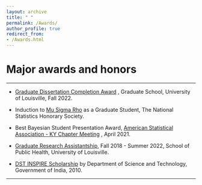 ```yaml
---
layout: archive
title: " "
permalink: /Awards/
author_profile: true
redirect_from: 
- /Awards.html
---
```


# Major awards and honors

---

* <span style="text-align: justify">  <span style ="color:blue"> [Graduate Dissertation Completion Award](https://louisville.edu/graduate/current-students/dissertation-completion-award-nomination-form)</span> </span>, Graduate School, University of Louisville, Fall 2022.

* <span style="text-align: justify">  Induction to <span style ="color:blue"> [Mu Sigma Rho](https://www.stat.purdue.edu/msr/)</span> </span> as a Graduate Student, The National Statistics Honorary Society.

* <span style="text-align: justify">  Best Bayesian Student Presentation Award, <span style ="color:blue"> [American Statistical Association - KY Chapter Meeting](https://community.amstat.org/kentucky/home) </span>, April 2021.

* <span style="text-align: justify">  <span style ="color:blue">[Graduate Research Assistantship](https://louisville.edu/graduate/faculty-staff/policies-and-procedures/policy-on-graduate-assistantships)</span>, Fall 2018 - Summer 2022, School of Public Health, University of Louisville.

* <span style="text-align: justify">  <span style ="color:blue">  [DST INSPIRE Scholarship](https://online-inspire.gov.in/) </span> by Department of Science and Technology, Government of India, 2010.

---

